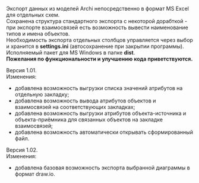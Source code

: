 Экспорт данных из моделей Archi непосредственно в формат MS Excel для отдельных схем.<br>
Сохранена структура стандартного экспорта с некоторой дорабткой - при экспорте взаимосвязей есть возможность вывести наименование типов и имена объектов.<br>
Необходимость экспорта отдельных столбцов управляется через выбор и хранится в <b>settings.ini</b> (автосохранение при закрытии программы).<br>
Исполняемый пакет для MS Windows в папке <b>dist</b>.<br>
<b>Пожелания по функциональности и улучшению кода приветствуются.</b>

Версия 1.01.<br>
Изменения:
- добавлена возможность выгрузки списка значений атрибутов на отдельную закладку;
- добавлена возможность вывода атрибутов объектов и взаимосвязей на соответствующих закладках;
- добавлена возможность выгрузки атрибутов объекта-источника и объекта-приёмника для связанных объектов на закладке взаимосвязей;
- добавлена возможность автоматически открывать сформированный файл.

Версия 1.02.<br>
Изменения:
- добавлена базовая возможность экспорта выбранной диаграммы в формат draw.io.